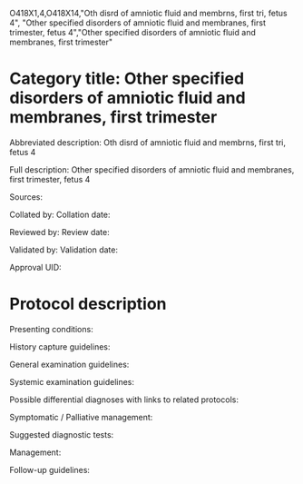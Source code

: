 O418X1,4,O418X14,"Oth disrd of amniotic fluid and membrns, first tri, fetus 4", "Other specified disorders of amniotic fluid and membranes, first trimester, fetus 4","Other specified disorders of amniotic fluid and membranes, first trimester"
# Category title: Other specified disorders of amniotic fluid and membranes, first trimester

Abbreviated description: Oth disrd of amniotic fluid and membrns, first tri, fetus 4

Full description: Other specified disorders of amniotic fluid and membranes, first trimester, fetus 4

Sources:

Collated by:
Collation date:

Reviewed by:
Review date:

Validated by:
Validation date:

Approval UID:

# Protocol description

Presenting conditions:

History capture guidelines:

General examination guidelines:

Systemic examination guidelines:

Possible differential diagnoses with links to related protocols:

Symptomatic / Palliative management:

Suggested diagnostic tests:

Management:

Follow-up guidelines:
